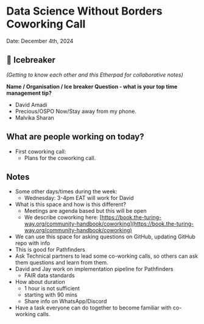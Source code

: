 # Data Science Without Borders Coworking Call 
  
 Date: December 4th, 2024
  
 ## 👋  Icebreaker 
 *(Getting to know each other and this Etherpad for collaborative notes)*
 
 **Name / Organisation / Ice breaker Question - what is your top time management tip?**

   * David Amadi
   * Precious/OSPO Now/Stay away from my phone.
   * Malvika Sharan

## What are people working on today?

   * First coworking call:
     * Plans for the coworking call. 

## Notes

   * Some other days/times during the week: 
       * Wednesday: 3-4pm EAT will work for David
   * What is this space and how is this different?
       * Meetings are agenda based but this will be open
       * We describe coworking here: [https://book.the-turing-way.org/community-handbook/coworking](https://book.the-turing-way.org/community-handbook/coworking)
   * We can use this space for asking questions on GitHub, updating GitHub repo with info
   * This is good for Pathfinders
   * Ask Technical partners to lead some co-working calls, so others can ask them questions and learn from them. 
   * David and Jay work on implementation pipeline for Pathfinders
       * FAIR data standards
   * How about duration
       * 1 hour is not sufficient
       * starting with 90 mins
       * Share info on WhatsApp/Discord
   * Have a task everyone can do together to become familiar with co-working calls. 
